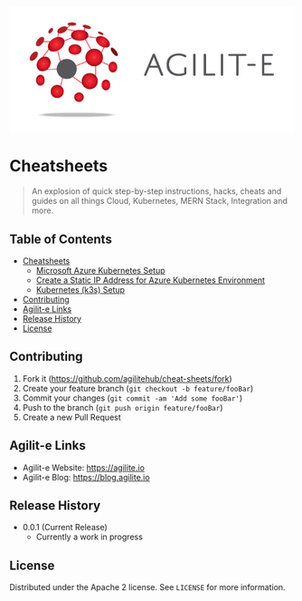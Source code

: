 ![Logo of the project](./assets/agilite-logo-full-web.png)

# Cheatsheets
> An explosion of quick step-by-step instructions, hacks, cheats and guides on all things Cloud, Kubernetes, MERN Stack, Integration and more.

## Table of Contents

- [Cheatsheets](#table-of-contents)
    - [Microsoft Azure Kubernetes Setup](/cheat-sheets/azure-kubernetes-setup.md)
    - [Create a Static IP Address for Azure Kubernetes Environment](/cheat-sheets/azure-kubernetes-static-ip.md)
    - [Kubernetes (k3s) Setup](/cheat-sheets/kubernetes-k3s-setup.md)
- [Contributing](#contributing)
- [Agilit-e Links](#agilit-e-links)
- [Release History](#release-history)
- [License](#license)

## Contributing

1. Fork it (<https://github.com/agilitehub/cheat-sheets/fork>)
2. Create your feature branch (`git checkout -b feature/fooBar`)
3. Commit your changes (`git commit -am 'Add some fooBar'`)
4. Push to the branch (`git push origin feature/fooBar`)
5. Create a new Pull Request

## Agilit-e Links

- Agilit-e Website: https://agilite.io
- Agilit-e Blog: https://blog.agilite.io

## Release History

* 0.0.1 (Current Release)
    * Currently a work in progress

## License

Distributed under the Apache 2 license. See ``LICENSE`` for more information.